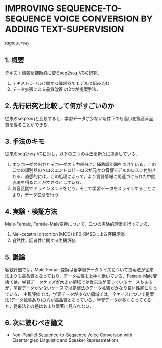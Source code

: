 # IMPROVING SEQUENCE-TO-SEQUENCE VOICE CONVERSION BY ADDING TEXT-SUPERVISION

###### tags: `survey`

## 1. 概要
テキスト情報を補助的に使うseq2seq-VCの研究．
1. テキストラベルに関する識別器をモデルに組み込む
2. データ拡張による品質改善
の2つが提案手法．

## 2. 先行研究と比較して何がすごいのか
従来のseq2seqと比較すると，学習データが少ない条件下でも高い変換音声品質を得ることができる．

## 3. 手法のキモ
従来のseq2seq-VCに対し，以下の二つの手法を新たに提案している．
1. エンコーダの出力とデコーダの入力部分に，補助識別器をつけている．この二つの識別器のクロスエントロピーロスが元々の音響モデルのロスに付加される．直感的には，この処理によって，より言語情報に関連づけられた中間表現を得ることができるとしている．
2. 無音区間でアラインメントをとり，そこで学習データをスライスすることにより，データ拡張を行う．

## 4. 実験・検証方法
Male-Female, Female-Male変換について，二つの実験的評価を行っている．
1. Mel-cepstral distortion (MCD)とF0-RMSEによる客観評価
2. 自然性，話者性に関する主観評価

## 5. 議論
客観評価では，Male-Female変換は全学習データサイズについて提案法が従来法よりも高品質となっており，データ拡張も上手く働いている．Female-Male変換では，学習データサイズが大きい領域では従来法が優っているケースもあるが，学習データが少ないケースでは提案法のデータ拡張がかなり良い性能になっている．
主観評価では，学習データが少ない領域では，全ケースについて提案法(データ拡張あり)の方が高品質となっている．学習データが多くなってくると，従来法との差はあまり顕著に見られない．

## 6. 次に読むべき論文
- Non-Parallel Sequence-to-Sequence Voice Conversion with Disentangled Linguistic and Speaker Representations
